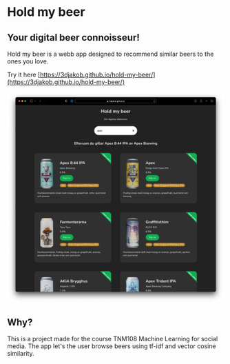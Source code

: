# Hold my beer

## Your digital beer connoisseur!
Hold my beer is a webb app designed to recommend similar beers to the ones you love.

Try it here [https://3djakob.github.io/hold-my-beer/](https://3djakob.github.io/hold-my-beer/)

![](screenshot.png)

## Why?

This is a project made for the course TNM108 Machine Learning for social media. The app let's the user browse beers using tf-idf and vector cosine similarity.

